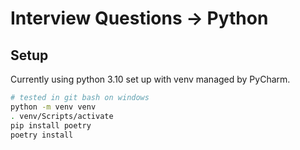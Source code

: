 # Interview Questions -> Python

## Setup

Currently using python 3.10 set up with venv managed by PyCharm.

```bash
# tested in git bash on windows
python -m venv venv
. venv/Scripts/activate
pip install poetry
poetry install
```